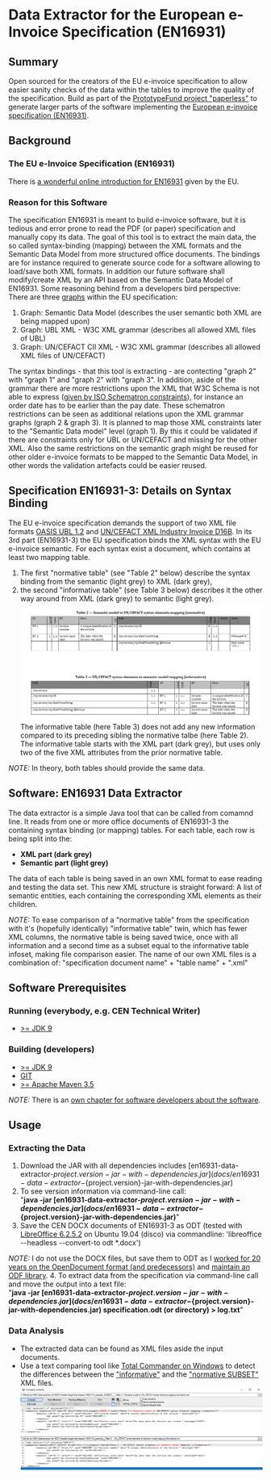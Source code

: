 # Data Extractor for the European e-Invoice Specification (EN16931)
## Summary
Open sourced for the creators of the EU e-invoice specification to allow easier sanity checks of the data within the tables to improve the quality of the specification.
Build as part of the [PrototypeFund project "paperless"](https://prototypefund.de/project/papierloser-alltag/) to generate larger parts of the software implementing the [European e-invoice specification (EN16931)](https://invoice.fans/en/EN16931-en/).

## Background
### The EU e-Invoice Specification (EN16931)
There is [a wonderful online introduction for EN16931](https://ec.europa.eu/cefdigital/wiki/display/CEFDIGITAL/Compliance+with+eInvoicing+standard) given by the EU.

### Reason for this Software
The specification EN16931 is meant to build e-invoice software, but it is tedious and error prone to read the PDF (or paper) specification and manually copy its data.
The goal of this tool is to extract the main data, the so called syntax-binding (mapping) between the XML formats and the Semantic Data Model from more structured office documents. The bindings are for instance required to generate source code for a software allowing to load/save both XML formats. In addition our future software shall modify/create XML by an API based on the Semantic Data Model of EN16931.
Some reasoning behind from a developers bird perspective:
<br/>There are three [graphs](https://en.wikipedia.org/wiki/Seven_Bridges_of_K%C3%B6nigsberg) within the EU specification:
1. Graph: Semantic Data Model (describes the user semantic both XML are being mapped upon)
2. Graph: UBL XML - W3C XML grammar (describes all allowed XML files of UBL)
3. Graph: UN/CEFACT CII XML - W3C XML grammar (describes all allowed XML files of UN/CEFACT)

The syntax bindings - that this tool is extracting - are contecting "graph 2" with "graph 1" and "graph 2" with "graph 3".
In addition, aside of the grammar there are more restrictions upon the XML that W3C Schema is not able to express ([given by ISO Schematron constraints](https://github.com/CenPC434/validation)), for instance an order date has to be earlier than the pay date.
These schematron restrictions can be seen as additional relations upon the XML grammar graphs (graph 2 & graph 3).
It is planned to map those XML constraints later to the "Semantic Data model" level (graph 1). By this it could be validated if there are constraints only for UBL or UN/CEFACT and missing for the other XML.
Also the same restrictions on the semantic graph might be reused for other older e-invoice formats to be mapped to the Semantic Data Model, in other words the validation artefacts could be easier reused.

## Specification EN16931-3: Details on Syntax Binding
The EU e-invoice specification demands the support of two XML file formats [OASIS UBL 1.2](http://docs.oasis-open.org/ubl/UBL-2.1.html) and [UN/CEFACT XML Industry Invoice D16B](https://www.unece.org/cefact/xml_schemas/index).
In its 3rd part (EN16931-3) the EU specification binds the XML syntax with the EU e-invoice semantic. For each syntax exist a document, which contains at least two mapping table.
1. The first "normative table" (see "Table 2" below) describe the syntax binding from the semantic (light grey) to XML (dark grey),
2. the second "informative table" (see Table 3 below) describes it the other way around from XML (dark grey) to semantic (light grey).
![Two example tables for UN/CEFACT](docs/resources/3-3-both-tables.png)
The informative table (here Table 3) does not add any new information compared to its preceding sibling the normative talbe (here Table 2). The informative table starts with the XML part (dark grey), but uses only two of the five XML attributes from the prior normative table.

*NOTE:*
In theory, both tables should provide the same data.

## Software: EN16931 Data Extractor
The data extractor is a simple Java tool that can be called from comamnd line. It reads from one or more office documents of EN16931-3 the containing syntax binding (or mapping) tables.
For each table, each row is being split into the:
- __XML part (dark grey)__
- __Semantic part (light grey)__

The data of each table is being saved in an own XML format to ease reading and testing the data set.
This new XML structure is straight forward: A list of semantic entities, each containing the corresponding XML elements as their children.

*NOTE:*
To ease comparison of a "normative table" from the specification with it's (hopefully identically) "informative table" twin, which has fewer XML columns, the normative table is being saved twice, once with all information and a second time as a subset equal to the informative table infoset, making file comparison easier.
The name of our own XML files is a combination of: "specification document name" + "table name" + ".xml"

## Software Prerequisites
### Running (everybody, e.g. CEN Technical Writer)
- [>= JDK 9](https://jdk.java.net/12/)

### Building (developers)
- [>= JDK 9](https://jdk.java.net/12/)
- [GIT](https://git-scm.com/)
- [>= Apache Maven 3.5](https://maven.apache.org/download.cgi?Preferred=ftp://mirror.reverse.net/pub/apache/)

*NOTE:*
There is an [own chapter for software developers about the software](docs/software.md).

## Usage
### Extracting the Data
1. Download the JAR with all dependencies includes [en16931-data-extractor-${project.version}-jar-with-dependencies.jar](docs/en16931-data-extractor-${project.version}-jar-with-dependencies.jar)
2. To see version information via command-line call:<br/>"__java -jar [en16931-data-extractor-${project.version}-jar-with-dependencies.jar](docs/en16931-data-extractor-${project.version}-jar-with-dependencies.jar)__"
3. Save the CEN DOCX documents of EN16931-3 as ODT (tested with [LibreOffice 6.2.5.2](https://www.libreoffice.org/download/download/) on Ubuntu 19.04 (disco) via commandline: 'libreoffice --headless --convert-to odt *.docx')

*NOTE:* I do not use the DOCX files, but save them to ODT as I [worked for 20 years on the OpenDocument format (and predecessors)](https://www.oasis-open.org/committees/tc_home.php?wg_abbrev=office-collab) and [maintain an ODF library](https://github.com/tdf/odftoolkit).
4. To extract data from the specification via command-line call and move the output into a text file:<br/>"__java -jar [en16931-data-extractor-${project.version}-jar-with-dependencies.jar](docs/en16931-data-extractor-${project.version}-jar-with-dependencies.jar) specification.odt (or directory)  > log.txt__"

### Data Analysis
- The extracted data can be found as XML files aside the input documents.
- Use a text comparing tool like [Total Commander on Windows](https://www.ghisler.com/download.htm) to detect the differences between the ["informative"](docs/resources/16931-3-3_example_informative.xml) and the ["normative SUBSET"](docs/resources/16931-3-3_example_SUBSETnormative.xml) XML files.
![In our example only the title is different between the two tables](docs/resources/TotalCommanderComparison.png)
